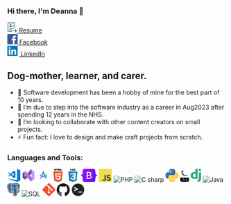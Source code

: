 ### Hi there, I'm Deanna 👋 

<a href="https://deannacarina.github.io/Resume/"><img  alt="Resume" height="24px" src="assets/resume.png" /> Resume</a><br>
<a href="https://www.facebook.com/DeannaCarina/"><img  alt="Facebook" height="24px" src="assets/facebook.png" /> Facebook</a><br>
<a href="https://www.linkedin.com/in/deannacarina/"><img  alt="LinkedIn" height="24px" src="assets/linkedin.png" /> LinkedIn</a><br>

## Dog-mother, learner, and carer.

- 🔭 Software development has been a hobby of mine for the best part of 10 years.
- 🌱 I’m due to step into the software industry as a career in Aug2023 after spending 12 years in the NHS.
- 👯 I’m looking to collaborate with other content creators on small projects.
- ⚡ Fun fact: I love to design and make craft projects from scratch.

### Languages and Tools:

<img  alt="Visual Studio Code" height="30px" src="assets/vs.png" />    
<img  alt="Visual Studio" height="30px" src="assets/visualstudiologo.png" />    
<img  alt="Android Studio" height="30px" src="assets/androidstudiologo.png" />    

<img alt="HTML5" height="30px" src="assets/html.png" />    
<img alt="CSS3" height="30px" src="assets/css.png" />    
<img alt="Bootstrap" height="30px" src="assets/bootstrap.png" />    
<img alt="JavaScript" height="30px" src="assets/js.png" />    

<img alt="PHP" height="30px" src="assets/phplogo" />  
<img alt="C sharp" height="30px" src="assets/csharpicon" />  
<img alt="Python" height="30px" src="assets/python.png" />    
<img alt="Flask" height="30px" src="assets/flask.png" />    
<img alt="Django" height="30px" src="assets/django.png" />    
<img alt="Java" height="30px" src="assets/javaicon" />  
<img alt="PostgreSQL" height="30px" src="assets/postgres.png" />    
<img alt="SQL" height="30px" src="assets/sqllogo" />   

<img alt="Git" height="30px" src="assets/gitlogo.png" />    
<img alt="GitHub" height="30px" src="assets/github.png" />    
<img alt="Terminal" height="30px" src="assets/terminal.png" />

<br />
<br />
